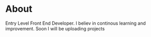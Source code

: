 # About
Entry Level Front End Developer. I believ in continous learning and improvement. Soon I will be uploading projects
